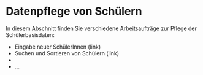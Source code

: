 # Datenpflege von Schülern

In diesem Abschnitt finden Sie verschiedene Arbeitsaufträge zur Pflege der Schülerbasisdaten:
- Eingabe neuer SchülerInnen (link)
- Suchen und Sortieren von Schülern (link)
- 
- ...
